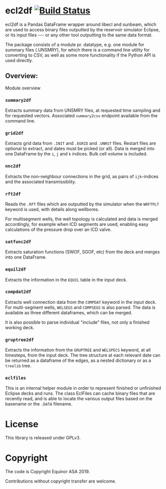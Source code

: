 # ecl2df [![Build Status](https://travis-ci.com/equinor/ecl2df.svg?branch=master)](https://travis-ci.com/equinor/ecl2df)


ecl2df is a Pandas DataFrame wrapper around libecl and sunbeam, which
are used to access binary files outputted by the reservoir simulator
Eclipse, or its input files --- or any other tool outputting to the same
data format. 

The package consists of a module pr. datatype, e.g. one module for summary 
files (.UNSMRY), for which there is a command line utility for converting
to CSV, as well as some more functionality if the Python API is used
directly.

## Overview:

Module overview

### `summary2df`

Extracts summary data from UNSMRY files, at requested time sampling and
for requested vectors. Associated `summary2csv` endpoint available from
the command line.

### `grid2df`

Extracts grid data from `.INIT` and `.EGRID` and `.UNRST` files. Restart files are optional to extract, and dates must be picked (or all). Data is
merged into one DataFrame by the `i`, `j` and `k` indices. Bulk cell
volume is included.

### `nnc2df`

Extracts the non-neighbour connections in the grid, as pairs of
`ijk`-indices and the associated transmissiblity.

### `rft2df`

Reads the `.RFT` files which are outputted by the simulator when
the `WRFTPLT` keyword is used, with details along wellbores. 

For multisegment wells, the well topology is calculated and data
is merged accordingly, for example when ICD segments are used, enabling
easy calculations of the pressure drop over an ICD valve.

### `satfunc2df`

Extracts saturation functions (SWOF, SGOF, etc) from the deck and merges
into one DataFrame.

### `equil2df`

Extracts the information in the `EQUIL` table in the input deck.

### `compdat2df`

Extracts well connection data from the `COMPDAT` keyword in the input deck.
For multi-segment wells, `WELSEGS` and `COMPSEGS` is also parsed. The
data is available as three different dataframes, which can be merged.

It is also possible to parse individual "include" files, not only a
finished working deck.

### `gruptree2df`

Extracts the information from the `GRUPTREE` and `WELSPECS` keyword, at
all timesteps, from the input deck. The tree structure at each relevant
date can be returned as a dataframe of the edges, as a nested dictionary
or as a `treelib` tree.

### `eclfiles`

This is an internal helper module in order to represent finished or
unfinished Eclipse decks and runs. The class EclFiles can cache binary
files that are recently read, and is able to locate the various output
files based on the basename or the `.DATA` filename.

# License

This library is released under GPLv3.

# Copyright

The code is Copyright Equinor ASA 2019.

Contributions without copyright transfer are welcome.
